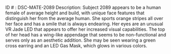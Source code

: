 ID # : DSC-MATE-2089
Description: Subject 2089 appears to be a human female of average height and build, with unique face features that distinguish her from the average human. She sports orange stripes all over her face and has a smile that is always endearing. Her eyes are an unusual VR Jade LED that appears to offer her increased visual capabilities. The top of her head has a wing-like appendage that seems to be non-functional and serves only as an aesthetic addition. She may be seen wearing a green cross earring and an LED Gas Mask, which glows in various colors.